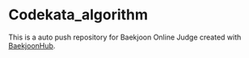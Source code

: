 # Codekata_algorithm
This is a auto push repository for Baekjoon Online Judge created with [BaekjoonHub](https://github.com/BaekjoonHub/BaekjoonHub).
